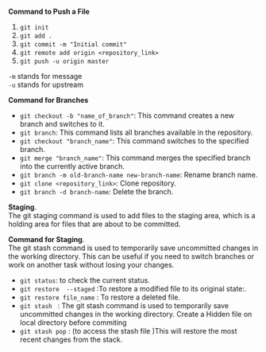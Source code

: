 **Command to Push a File**  
1. `git init`  
2. `git add .`  
3. `git commit -m "Initial commit"`  
4. `git remote add origin <repository_link>`  
5. `git push -u origin master`  

`-m` stands for message  
`-u` stands for upstream  

**Command for Branches**  
- `git checkout -b "name_of_branch"`: This command creates a new branch and switches to it.  
- `git branch`: This command lists all branches available in the repository.  
- `git checkout "branch_name"`: This command switches to the specified branch.  
- `git merge "branch_name"`: This command merges the specified branch into the currently active branch.  
- `git branch -m old-branch-name new-branch-name`: Rename branch name.  
- `git clone <repository_link>`: Clone repository.  
- `git branch -d branch-name`: Delete the branch.

**Staging**.  
The git staging command is used to add files to the staging area, which is a holding area for files that are about to be committed.  

**Command for Staging**.  
The git stash command is used to temporarily save uncommitted changes in the working directory.
This can be useful if you need to switch branches or work on another task without losing your changes.

- `git status`: to check the current status.
- `git restore  --staged` :To restore a modified file to its original state:.
- `git restore file_name` : To restore a deleted file.
- `git stash ` : The git stash command is used to temporarily save uncommitted changes in the working directory. Create a Hidden file on local directory before commiting 
- `git stash pop` : (to access the stash file )This will restore the most recent changes from the stack.


